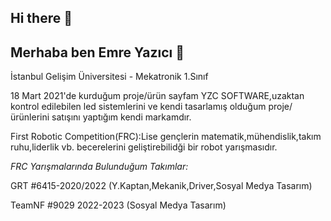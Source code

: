 ## Hi there 👋
## Merhaba ben Emre Yazıcı 👋
<!--
 
-->
İstanbul Gelişim Üniversitesi - Mekatronik 1.Sınıf 

18 Mart 2021'de kurduğum proje/ürün sayfam YZC SOFTWARE,uzaktan kontrol edilebilen led sistemlerini ve kendi tasarlamış olduğum proje/ürünlerini satışını yaptığım kendi markamdır.

First Robotic Competition(FRC):Lise gençlerin matematik,mühendislik,takım ruhu,liderlik vb. becerelerini geliştirebilidği bir robot yarışmasıdır.

*FRC Yarışmalarında Bulunduğum Takımlar:*

GRT #6415-2020/2022 (Y.Kaptan,Mekanik,Driver,Sosyal Medya Tasarım)

TeamNF #9029 2022-2023 (Sosyal Medya Tasarım)

